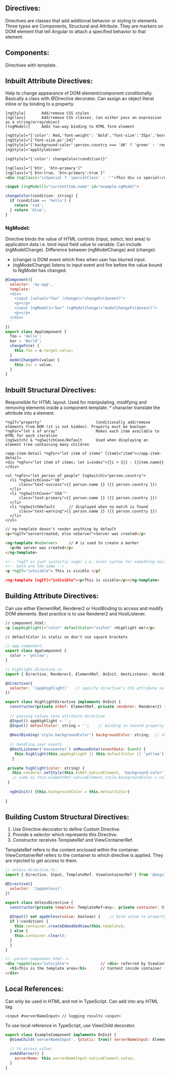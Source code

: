 ## Directives:
Directives are classes that add additional behavior or styling to elements. Three types are Components, Structural and Attribute. They are markers on DOM element that tell Angular to attach a specified behavior to that element.

## Components:
Directives with template. 

## Inbuilt Attribute Directives:
Help to change appearance of DOM element/component conditionally. Basically a class with @Directive decorator. Can assign an object literal inline or by binding to a property.
``` 
[ngStyle]       Add/remove CSS styles
[ngClass]       Add/remove CSS classes. Can either pass an expression as a string/array/object
[(ngModel)]     Adds two-way binding to HTML form element
```
```html
[ngStyle]="{'color': Red,'font-weight': 'Bold','font-size':'35px','borderBottom': borderStyle}"
[ngStyle]="{'font-size.px':24}"
[ngStyle]="{'background-color':person.country === 'UK' ? 'green' : 'red' }
[ngStyle]="appStyleGreen"

[ngStyle]="{'color': changeColor(condition)}"

[ngClass]="['btn', 'btn-primary']"
[ngClass]="{ btn:true, 'btn-primary':true }"  
<div [ngClass]="isSpecial ? 'specialClass' : ''">This div is special</div>

<input [(ngModel)]="currentItem.name" id="example-ngModel">
```
```js
changeColor(condition: string) {
  if (condition == 'hello') {
    return 'red';
  } return 'blue';
}
```

### NgModel:
Directive binds the value of HTML controls (input, select, text area) to application data i.e. bind input field value to variable. Can include (ngModelChange). Difference between (ngModelChange) and (change):
- (change) is DOM event which fires when user has blurred input.
- (ngModelChange) listens to input event and fire before the value bound to NgModel has changed.

```javascript
@Component({
  selector: 'my-app',
  template: `
  <div>
    <input [value]="foo" (change)="changeFn($event)">
    <p></p>
    <input [ngModel]="bar" (ngModelChange)="modelChangeFn($event)">
    <p></p>
  </div>
  `
})
export class AppComponent {
  foo = 'Hello';
  bar = 'World';
  changeFn(e) {
    this.foo = e.target.value;
  }
  modelChangeFn(value) {
    this.bar = value;
  }
}
```


## Inbuilt Structural Directives:
Responsible for HTML layout. Used for manipulating, modifying and removing elements inside a component template. * character translate the attribute into a <ng-template> element.
  
```
*ngIf="property"                        Conditionally add/remove elements from DOM (it is not hidden). Property must be boolean
*ngFor="let x of array"                 Makes each item available to HTML for each iteration
[ngSwitch] & *ngSwitchCase/Default      Used when displaying an element tree containing many children

<app-item-detail *ngFor="let item of items" [item]="item"></app-item-detail>
<div *ngFor="let item of items; let i=index">{{i + 1}} - {{item.name}}</div>

<ul *ngFor="let person of people" [ngSwitch]="person.country"> 
  <li *ngSwitchCase="'UK'"
      class="text-success">{{ person.name }} ({{ person.country }})
  </li>
  <li *ngSwitchCase="'USA'"
      class="text-primary">{{ person.name }} ({{ person.country }})
  </li>
  <li *ngSwitchDefault      // displayed when no match is found
      class="text-warning">{{ person.name }} ({{ person.country }})
  </li>
</ul>
```
  
```html
// ng-template doesn't render anything by default 
<p>*ngIf="serverCreated; else noServer">Server was created</p>

<ng-template #noServer>     // # is used to create a marker
  <p>No server was created</p>
</ng-template>

<!-- *ngIf is just syntactic sugar i.e. nicer syntax for something existing -->
<!-- both are the same -->
<p *ngIf="isVisible"> This is visible </p?

<ng-template [ngIf]="isVisible"><p>This is visible</p></ng-template>
```

## Building Attribute Directives:
Can use either ElementRef, Renderer2 or HostBinding to access and modify DOM elements. Best practice is to use Renderer2 and HostListener.

```html
// component.html:
<p [appHighlight]="color" defaultColor="violet" >Highlight me!</p>

// defaultColor is static so don't use square brackets
``` 

```javascript
// app.component:
export class AppComponent {
  color = 'yellow';
}

// highlight.directive.ts
import { Directive, Renderer2, ElementRef, OnInit, HostListener, HostBinding, Input } from '@angular/core';

@directive({
  selector: '[appHighlight]'   // specify directive's CSS attribute selector
})

export class HighlightDirective implements OnInit {
  constructor(private elRef: ElementRef, private renderer: Renderer2) {}
  
  // passing values into attribute directive
  @Input() appHighlight = '';
  @Input() defaultColor: string = '';    // binding to second property
  
  @HostBinding('style.backgroundColor') backgroundColor: string;  // shortcut for renderer
  
  // handling user events
  @HostListener('mouseenter') onMouseEnter(eventData: Event) {
    this.highlight(this.appHighlight || this.defaultColor || 'yellow');
   } 
   
 private highlight(color: string) {
   this.renderer.setStyle(this.elRef.nativeElement, 'background-color', color, false, false);
   // same as this.elementRef.nativeElement.style.backgroundColor = color;  Not good way of acccessing element directly
 }
     
  ngOnInit() {this.backgroundColor = this.defaultColor}
  
}

```
## Building Custom Structural Directives:
1) Use Directive decorator to define Custom Directive.
2) Provide a selector which represents this Directive.
3) Constructor receives TemplateRef and ViewContainerRef.

TemplateRef refers to the content enclosed within the container.
ViewContainerRef refers to the container to which directive is applied. They are injected to get access to them.
```javascript
// unless.directive.ts:
import { Directive, Input, TemplateRef, ViewContainerRef } from '@angular/core';

@Directive({
  selector: '[appUnless]'
})

export class UnlessDirective {
  constructor(private template: TemplateRef<any>, private container: ViewContainerRef) {}
  
  @Input() set appUnless(value: boolean) {    // bind value to property appUnless using setter method
  if (!condition) {
    this.container.createEmbeddedView(this.template);
  } else {
    this.container.clear();
  }
  }
}
```
```html
<!--parent.component.html-->
<div *appUnless="isVisible">              // <div> referred by ViewContainerRef
  <h1>This is the template area</h1>      // Content inside container (<h1>) referred by TemplateRef
</div>
```

## Local References:
Can only be used in HTML and not in TypeScript. Can add into any HTML tag. 
```
<input #serverNameInput> // logging results <input>
```
To use local reference in TypeScript, use ViewChild decorator.
```javascript
export class ExampleComponent implements OnInit {
  @ViewChild('serverNameInput', {static: true}) serverNameInput: ElementRef;    // property
  
  // to access value:
  onAddServer() {
    serverName: this.serverNameInput.nativeElement.value;
  }
}
```
